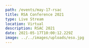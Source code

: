 ```yaml
---
path: /events/may-17-rsac
title: ­RSA Conference 2021
type: Live Stream
location: Virtual
description: RSAC 2021 
date: 2021-05-17T10:00:12.229Z
image: ../../images/uploads/eso.jpg
---
```

